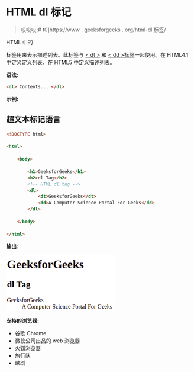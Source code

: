 # HTML dl 标记

> 哎哎哎:# t0]https://www . geeksforgeeks . org/html-dl 标签/

HTML 中的

标签用来表示描述列表。此标签与 [< dt >](https://www.geeksforgeeks.org/html-dt-tag/) 和 [< dd >标签](https://www.geeksforgeeks.org/html-dd-tag/)一起使用。在 HTML4.1 中定义定义列表，在 HTML5 中定义描述列表。

**语法:**

```html
<dl> Contents... </dl>
```

**示例:**

## 超文本标记语言

```html
<!DOCTYPE html>

<html>

    <body>

        <h1>GeeksforGeeks</h1>
        <h2>dl Tag</h2>
        <!-- HTML dl tag -->
        <dl>
            <dt>GeeksforGeeks</dt>
            <dd>A Computer Science Portal For Geeks</dd>
        </dl>

    </body>

</html>                   
```

**输出:**

![](img/0f9bfe74f390b6baaf558dd7e407d4b8.png)

**支持的浏览器:**

*   谷歌 Chrome
*   微软公司出品的 web 浏览器
*   火狐浏览器
*   旅行队
*   歌剧